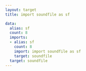 ```yaml
---
layout: target
title: import soundfile as sf

data:
  alias: sf
  count: 8
  imports:
  - alias: sf
    count: 8
    import: import soundfile as sf
    target: soundfile
  target: soundfile
---
```

